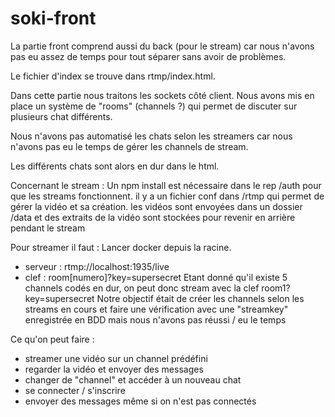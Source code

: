 # soki-front
 
La partie front comprend aussi du back (pour le stream) car nous 
n'avons pas eu assez de temps pour tout séparer sans avoir de 
problèmes.

Le fichier d'index se trouve dans rtmp/index.html.

Dans cette partie nous traitons les sockets côté client.
Nous avons mis en place un système de "rooms" (channels ?)
qui permet de discuter sur plusieurs chat différents.

Nous n'avons pas automatisé les chats selon les streamers 
car nous n'avons pas eu le temps de gérer les channels
de stream.

Les différents chats sont alors en dur dans le html.


Concernant le stream :
Un npm install est nécessaire dans le rep /auth pour que les
streams fonctionnent.
il y a un fichier conf dans /rtmp qui permet de gérer 
la vidéo et sa création. 
les vidéos sont envoyées dans un dossier /data et des extraits
de la vidéo sont stockées pour revenir en arrière pendant le stream

Pour streamer il faut :
Lancer docker depuis la racine.
- serveur : rtmp://localhost:1935/live
- clef : room[numero]?key=supersecret
Etant donné qu'il existe 5 channels codés en dur, on peut donc stream
avec la clef room1?key=supersecret
Notre objectif était de créer les channels selon les streams en cours 
et faire une vérification avec une "streamkey" enregistrée en BDD
mais nous n'avons pas réussi / eu le temps

Ce qu'on peut faire :
- streamer une vidéo sur un channel prédéfini
- regarder la vidéo et envoyer des messages 
- changer de "channel" et accéder à un nouveau chat
- se connecter / s'inscrire
- envoyer des messages même si on n'est pas connectés
